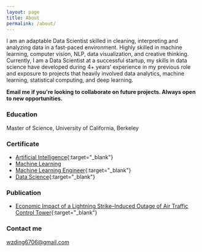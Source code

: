 ```yaml
---
layout: page
title: About
permalink: /about/
---
```


I am an adaptable Data Scientist skilled in cleaning, interpreting and analyzing data in a fast-paced environment. Highly skilled in machine learning, computer vision, NLP, data visualization, and creative thinking. Currently, I am a Data Scientist at a successful startup, my skills in data science have developed during 4+ years’ experience in my previous role and exposure to projects that heavily involved data analytics, machine learning, statistical computing, and deep learning.

**Email me if you're looking to collaborate on future projects. Always open to new opportunities.**

### Education

Master of Science, University of California, Berkeley

### Certificate

* [Artificial Intelligence](https://wzding.github.io/wzding.github.io/AI_nano.pdf){:target="_blank"}
* [Machine Learning](https://www.coursera.org/account/accomplishments/certificate/W5KPU8DHVV7Y)
* [Machine Learning Engineer](https://wzding.github.io/wzding.github.io/ml_nano.pdf){:target="_blank"}
* [Data Science](https://wzding.github.io/wzding.github.io/data_analyst.pdf){:target="_blank"}


### Publication

* [Economic Impact of a Lightning Strike–Induced Outage of Air Traffic Control Tower](https://trrjournalonline.trb.org/doi/pdf/10.3141/2501-10){:target="_blank"}


### Contact me

[wzding6706@gmail.com](mailto:wzding6706@gmail.com)
